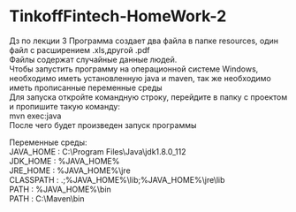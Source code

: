 # TinkoffFintech-HomeWork-2
Дз по лекции 3
Программа создает два файла в папке resources, один файл с расширением .xls,другой .pdf  
Файлы содержат случайные данные людей.  
Чтобы запустить программу на операционной системе Windows, необходимо иметь установленную java и maven, так же необходимо иметь прописанные переменные среды  
Для запуска откройте командную строку, перейдите в папку с проектом и пропишите такую команду:  
mvn exec:java  
После чего будет произведен запуск программы

Переменные среды:  
JAVA_HOME : C:\Program Files\Java\jdk1.8.0_112  
JDK_HOME : %JAVA_HOME%  
JRE_HOME : %JAVA_HOME%\jre  
CLASSPATH : .;%JAVA_HOME%\lib;%JAVA_HOME%\jre\lib  
PATH : %JAVA_HOME%\bin  
PATH : С:\Maven\bin  
